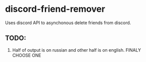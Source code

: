 # discord-friend-remover

Uses discord API to asynchonous delete friends from discord.

## TODO:
1. Half of output is on russian and other half is on english. FINALY CHOOSE ONE
